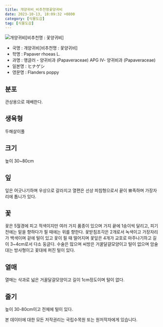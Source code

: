 ```yaml
---
title: 개양귀비_비추천명꽃양귀비
date: 2023-10-13, 18:09:32 +0800
category: [식물도감]
tag: [식물도감]
---
```




![개양귀비[비추천명 : 꽃양귀비]](http://www.nature.go.kr/fileUpload/plants/basic/Papaveraceae/Papaver/6835/6835_20160804145528032files_th2.jpg)
- 국명 : 개양귀비[비추천명 : 꽃양귀비]
- 학명 : Papaver rhoeas L.
- 과명 : 앵글러 - 양귀비과 (Papaveraceae) APG Ⅳ- 양귀비과 (Papaveraceae)
- 일본명 : ヒナゲシ
- 영문명 : Flanders poppy


## 분포
관상용으로 재배한다.
## 생육형
두해살이풀
## 크기
높이 30~80cm
## 잎
잎은 어긋나기하며 우상으로 갈라지고 열편은 선상 피침형으로서 끝이 뾰족하며 가장자리에 톱니가 있다.
## 꽃
꽃은 5월경에 피고 적색이지만 여러 가지 품종이 있으며 가지 끝에 1송이씩 달리고, 피기 전에는 밑을 향하다가 필 때에는 위를 향한다. 꽃받침조각은 2개로서 녹색이고 가장자리가 백색이며 겉에 털이 있고 꽃이 필 때 떨어지며 꽃잎은 4개가 교호로 마주나기하고 길이 3~4cm로서 다소 둥글다. 수술은 많으며 씨방은 거꿀달걀모양이고 털이 없으며 암술대는 방사형이고 꽃대에 퍼진 털이 있다.
## 열매
열매는 삭과로 넓은 거꿀달걀모양이고 길이 1cm정도이며 털이 없다.
## 줄기
높이 30-80cm이고 전체에 털이 있다.






본 데이터에 대한 모든 저작권리는 국립수목원 또는 원저작자에게 있습니다.
